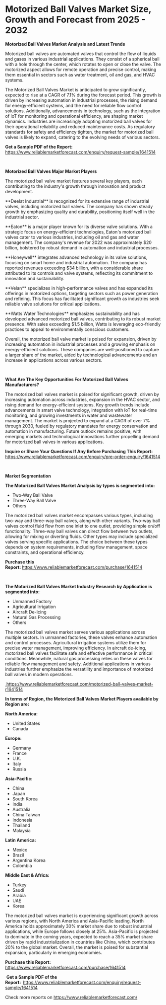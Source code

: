 <p><h1>Motorized Ball Valves Market Size, Growth and Forecast from 2025 - 2032</h1></p><p><strong>Motorized Ball Valves Market Analysis and Latest Trends</strong></p>
<p><p>Motorized ball valves are automated valves that control the flow of liquids and gases in various industrial applications. They consist of a spherical ball with a hole through the center, which rotates to open or close the valve. The motorized aspect allows for remote operation and precise control, making them essential in sectors such as water treatment, oil and gas, and HVAC systems.</p><p>The Motorized Ball Valves Market is anticipated to grow significantly, expected to rise at a CAGR of 7.1% during the forecast period. This growth is driven by increasing automation in industrial processes, the rising demand for energy-efficient systems, and the need for reliable flow control solutions. Additionally, advancements in technology, such as the integration of IoT for monitoring and operational efficiency, are shaping market dynamics. Industries are increasingly adopting motorized ball valves for their operational reliability and reduced maintenance costs. As regulatory standards for safety and efficiency tighten, the market for motorized ball valves is likely to expand, catering to the evolving needs of various sectors.</p></p>
<p><strong>Get a Sample PDF of the Report:&nbsp;</strong> <a href="https://www.reliablemarketforecast.com/enquiry/request-sample/1641514?utm_campaign=2875&utm_medium=2&utm_source=Github&utm_content=ia&utm_term=11042025&utm_id=motorized-ball-valves">https://www.reliablemarketforecast.com/enquiry/request-sample/1641514</a></p>
<p>&nbsp;</p>
<p><strong>Motorized Ball Valves Major Market Players</strong></p>
<p><p>The motorized ball valve market features several key players, each contributing to the industry's growth through innovation and product development.</p><p>**Deelat Industrial** is recognized for its extensive range of industrial valves, including motorized ball valves. The company has shown steady growth by emphasizing quality and durability, positioning itself well in the industrial sector.</p><p>**Eaton** is a major player known for its diverse valve solutions. With a strategic focus on energy-efficient technologies, Eaton's motorized ball valves cater to various industries, including oil and gas and water management. The company's revenue for 2022 was approximately $20 billion, bolstered by robust demand in automation and industrial processes.</p><p>**Honeywell** integrates advanced technology in its valve solutions, focusing on smart home and industrial automation. The company has reported revenues exceeding $34 billion, with a considerable share attributed to its controls and valve systems, reflecting its commitment to innovation and sustainability.</p><p>**Velan** specializes in high-performance valves and has expanded its offerings in motorized options, targeting sectors such as power generation and refining. This focus has facilitated significant growth as industries seek reliable valve solutions for critical applications.</p><p>**Watts Water Technologies** emphasizes sustainability and has developed advanced motorized ball valves, contributing to its robust market presence. With sales exceeding $1.5 billion, Watts is leveraging eco-friendly practices to appeal to environmentally conscious customers.</p><p>Overall, the motorized ball valve market is poised for expansion, driven by increasing automation in industrial processes and a growing emphasis on energy-efficient solutions. These companies are well-positioned to capture a larger share of the market, aided by technological advancements and an increase in applications across various sectors.</p></p>
<p>&nbsp;</p>
<p><strong>What Are The Key Opportunities For Motorized Ball Valves Manufacturers?</strong></p>
<p><p>The motorized ball valves market is poised for significant growth, driven by increasing automation across industries, expansion in the HVAC sector, and rising demand for energy-efficient systems. Key growth trends include advancements in smart valve technology, integration with IoT for real-time monitoring, and growing investments in water and wastewater management. The market is projected to expand at a CAGR of over 7% through 2030, fueled by regulatory mandates for energy conservation and automation in manufacturing. Future outlook remains positive, with emerging markets and technological innovations further propelling demand for motorized ball valves in various applications.</p></p>
<p><strong>Inquire or Share Your Questions If Any Before Purchasing This Report:</strong> <a href="https://www.reliablemarketforecast.com/enquiry/pre-order-enquiry/1641514?utm_campaign=2875&utm_medium=2&utm_source=Github&utm_content=ia&utm_term=11042025&utm_id=motorized-ball-valves">https://www.reliablemarketforecast.com/enquiry/pre-order-enquiry/1641514</a></p>
<p>&nbsp;</p>
<p><strong>Market Segmentation</strong></p>
<p><strong>The Motorized Ball Valves Market Analysis by types is segmented into:</strong></p>
<p><ul><li>Two-Way Ball Valve</li><li>Three-Way Ball Valve</li><li>Others</li></ul></p>
<p><p>The motorized ball valves market encompasses various types, including two-way and three-way ball valves, along with other variants. Two-way ball valves control fluid flow from one inlet to one outlet, providing simple on/off functionality. Three-way ball valves can direct flow between two outlets, allowing for mixing or diverting fluids. Other types may include specialized valves serving specific applications. The choice between these types depends on system requirements, including flow management, space constraints, and operational efficiency.</p></p>
<p><strong>Purchase this Report:&nbsp;</strong><a href="https://www.reliablemarketforecast.com/purchase/1641514?utm_campaign=2875&utm_medium=2&utm_source=Github&utm_content=ia&utm_term=11042025&utm_id=motorized-ball-valves">https://www.reliablemarketforecast.com/purchase/1641514</a></p>
<p>&nbsp;</p>
<p><strong>The Motorized Ball Valves Market Industry Research by Application is segmented into:</strong></p>
<p><ul><li>Unmanned Factory</li><li>Agricultural Irrigation</li><li>Aircraft De-Icing</li><li>Natural Gas Processing</li><li>Others</li></ul></p>
<p><p>The motorized ball valves market serves various applications across multiple sectors. In unmanned factories, these valves enhance automation and control processes. Agricultural irrigation systems utilize them for precise water management, improving efficiency. In aircraft de-icing, motorized ball valves facilitate safe and effective performance in critical conditions. Meanwhile, natural gas processing relies on these valves for reliable flow management and safety. Additional applications in various industries further emphasize the versatility and importance of motorized ball valves in modern operations.</p></p>
<p><a href="https://www.reliablemarketforecast.com/motorized-ball-valves-market-r1641514?utm_campaign=2875&utm_medium=2&utm_source=Github&utm_content=ia&utm_term=11042025&utm_id=motorized-ball-valves">&nbsp;https://www.reliablemarketforecast.com/motorized-ball-valves-market-r1641514</a></p>
<p><strong>In terms of Region, the Motorized Ball Valves Market Players available by Region are:</strong></p>
<p>
    <p> <strong> North America: </strong>
        <ul>
            <li>United States</li>
            <li>Canada</li>
        </ul>
        </p> 
    <p> <strong> Europe: </strong>
        <ul>
            <li>Germany</li>
            <li>France</li>
            <li>U.K.</li>
            <li>Italy</li>
            <li>Russia</li>
        </ul>
        </p> 
    <p> <strong> Asia-Pacific: </strong>
        <ul>
            <li>China</li>
            <li>Japan</li>
            <li>South Korea</li>
            <li>India</li>
            <li>Australia</li>
            <li>China Taiwan</li>
            <li>Indonesia</li>
            <li>Thailand</li>
            <li>Malaysia</li>
        </ul>
        </p> 
    <p> <strong> Latin America: </strong>
        <ul>
            <li>Mexico</li>
            <li>Brazil</li>
            <li>Argentina Korea</li>
            <li>Colombia</li>
        </ul>
        </p> 
    <p> <strong> Middle East & Africa: </strong>
        <ul>
            <li>Turkey</li>
            <li>Saudi</li>
            <li>Arabia</li>
            <li>UAE</li>
            <li>Korea</li>
        </ul>
    </p>
    </p>
<p><p>The motorized ball valves market is experiencing significant growth across various regions, with North America and Asia-Pacific leading. North America holds approximately 30% market share due to robust industrial applications, while Europe follows closely at 25%. Asia-Pacific is projected to dominate in the coming years, expected to reach a 35% market share driven by rapid industrialization in countries like China, which contributes 20% to the global market. Overall, the market is poised for substantial expansion, particularly in emerging economies.</p></p>
<p><strong>Purchase this Report: </strong><a href="https://www.reliablemarketforecast.com/purchase/1641514?utm_campaign=2875&utm_medium=2&utm_source=Github&utm_content=ia&utm_term=11042025&utm_id=motorized-ball-valves">https://www.reliablemarketforecast.com/purchase/1641514</a></p>
<p>&nbsp;<strong>Get a Sample PDF of the Report:&nbsp;&nbsp;</strong><a href="https://www.reliablemarketforecast.com/enquiry/request-sample/1641514?utm_campaign=2875&utm_medium=2&utm_source=Github&utm_content=ia&utm_term=11042025&utm_id=motorized-ball-valves">https://www.reliablemarketforecast.com/enquiry/request-sample/1641514</a></p>
<p><strong></strong></p>
<p>Check more reports on <a href="https://www.reliablemarketforecast.com/?utm_campaign=2875&utm_medium=2&utm_source=Github&utm_content=ia&utm_term=11042025&utm_id=motorized-ball-valves">https://www.reliablemarketforecast.com/</a></p>